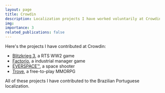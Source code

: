 ```yaml
---
layout: page
title: Crowdin
description: Localization projects I have worked voluntarily at Crowdin
img:
importance: 3
related_publications: false
---
```


Here's the projects I have contributed at Crowdin:

- <a href="https://crowdin.com/project/blitzkrieg-3">Blitzkrieg 3</a>, a RTS WW2 game
- <a href="https://crowdin.com/project/factorio">Factorio</a>, a industrial manager game
- <a href="https://crowdin.com/project/everspace2">EVERSPACE™</a>, a space shooter
- <a href="https://crowdin.com/project/trove-pt">Trove</a>, a free-to-play MMORPG

All of these projects I have contributed to the Brazilian Portuguese localization.
